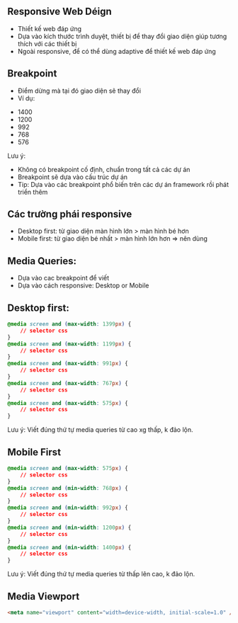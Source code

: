 ## Responsive Web Déign
- Thiết kế web đáp ứng
- Dựa vào kích thước trình duyệt, thiết bị để thay đổi giao diện giúp tương thích với các thiết bị
- Ngoài responsive, để có thể dùng adaptive để thiết kế web đáp ứng

## Breakpoint
- Điểm dừng mà tại đó giao diện sẽ thay đổi
- Ví dụ: 
* 1400
* 1200
* 992
* 768
* 576

Lưu ý: 
- Không có breakpoint cố định, chuẩn trong tất cả các dự án
- Breakpoint sẽ dựa vào cấu trúc dự án
- Tip: Dựa vào các breakpoint phổ biến trên các dự án framework rồi phát triển thêm

## Các trường phái responsive
- Desktop first: từ giao diện màn hình lớn > màn hình bé hơn
- Mobile first: từ giao diện bé nhất > màn hình lớn hơn => nên dùng

## Media Queries:
- Dựa vào cac breakpoint để viết
- Dựa vào cách responsive: Desktop or Mobile

## Desktop first:
```css
@media screen and (max-width: 1399px) {
    // selector css
}
@media screen and (max-width: 1199px) {
    // selector css
}
@media screen and (max-width: 991px) {
    // selector css
}
@media screen and (max-width: 767px) {
    // selector css
}
@media screen and (max-width: 575px) {
    // selector css
}
```
Lưu ý: Viết đúng thứ tự media queries từ cao xg thấp, k đảo lộn.

## Mobile First
```css
@media screen and (max-width: 575px) {
    // selector css
}
@media screen and (min-width: 768px) {
    // selector css
}
@media screen and (min-width: 992px) {
    // selector css
}
@media screen and (min-width: 1200px) {
    // selector css
}
@media screen and (min-width: 1400px) {
    // selector css
}
```
Lưu ý: Viết đúng thứ tự media queries từ thấp lên cao, k đảo lộn.
## Media Viewport
```html
<meta name="viewport" content="width=device-width, initial-scale=1.0" />
```